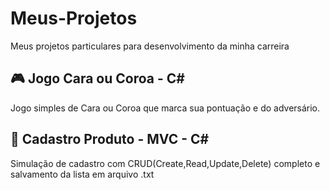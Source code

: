 # Meus-Projetos
Meus projetos particulares para desenvolvimento da minha carreira

## 🎮  Jogo Cara ou Coroa - C#
Jogo simples de Cara ou Coroa que marca sua pontuação e do adversário.

## 📖  Cadastro Produto - MVC - C#
Simulação de cadastro com CRUD(Create,Read,Update,Delete) completo e salvamento da lista em arquivo .txt
